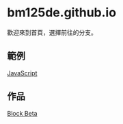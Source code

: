 # bm125de.github.io
歡迎來到首頁，選擇前往的分支。

## 範例

[JavaScript](/LearningCode/)

## 作品

[Block Beta](/block-beta/)
